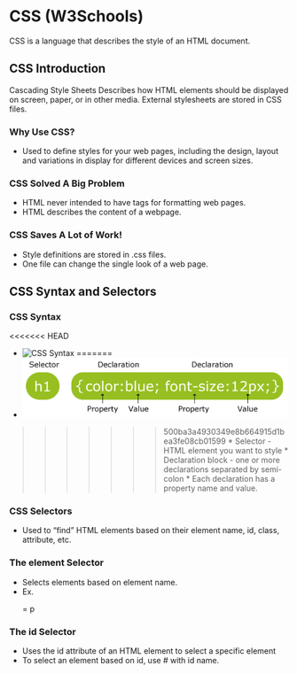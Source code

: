 # CSS (W3Schools)
CSS is a language that describes the style of an HTML document.
## CSS Introduction
Cascading Style Sheets
Describes how HTML elements should be displayed on screen, paper, or in other media.
External stylesheets are stored in CSS files.
  ### Why Use CSS?
  - Used to define styles for your web pages, including the design, layout and variations in display for different devices and screen sizes.
  ### CSS Solved A Big Problem
  - HTML never intended to have tags for formatting web pages.
  - HTML describes the content of a webpage.
  ### CSS Saves A Lot of Work!
  - Style definitions are stored in .css files.
  - One file can change the single look of a web page.
## CSS Syntax and Selectors
  ### CSS Syntax
<<<<<<< HEAD
  - ![CSS Syntax](https://github.com/caofontaine/Notes/tree/master/CSS/img/syntax.png "CSS Syntax")
=======
  - ![alt text](https://github.com/caofontaine/Notes/blob/master/CSS/img/syntax.png "CSS Syntax")
>>>>>>> 500ba3a4930349e8b664915d1bea3fe08cb01599
	* Selector - HTML element you want to style
    * Declaration block - one or more declarations separated by semi-colon
    * Each declaration has a property name and value.
  ### CSS Selectors
  - Used to “find” HTML elements based on their element name, id, class, attribute, etc.
  ### The element Selector
  - Selects elements based on element name.
  - Ex. <p> = p
  ### The id Selector
  - Uses the id attribute of an HTML element to select a specific element
  - To select an element based on id, use # with id name.
